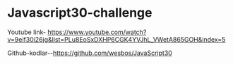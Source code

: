 # Javascript30-challenge

Youtube link- 
 https://www.youtube.com/watch?v=9eif30i26jg&list=PLu8EoSxDXHP6CGK4YVJhL_VWetA865GOH&index=5

Github-kodlar--https://github.com/wesbos/JavaScript30
